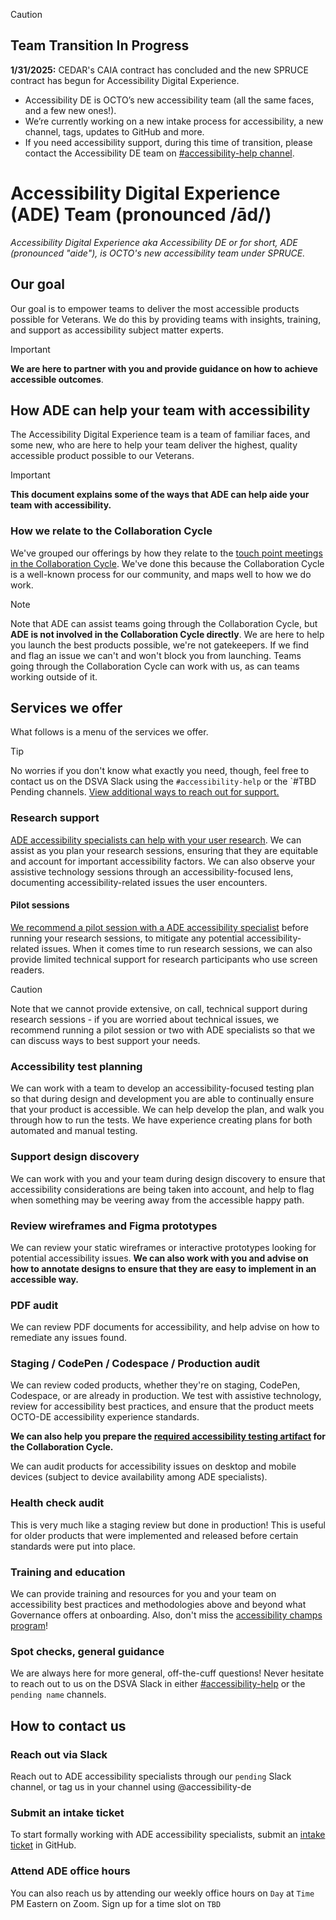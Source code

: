 > [!CAUTION]
> ## Team Transition In Progress
> **1/31/2025:** CEDAR's CAIA contract has concluded and the new SPRUCE contract has begun for Accessibility Digital Experience.
> - Accessibility DE is OCTO’s new accessibility team (all the same faces, and a few new ones!).
> - We’re currently working on a new intake process for accessibility, a new channel, tags, updates to GitHub and more.
> - If you need accessibility support, during this time of transition, please contact the Accessibility DE team on [#accessibility-help channel](https://dsva.slack.com/archives/C8E985R32).



# Accessibility Digital Experience (ADE) Team (pronounced /ād/)

_Accessibility Digital Experience aka Accessibility DE or for short, ADE (pronounced "aide"), is OCTO's new accessibility team under SPRUCE._
## Our goal
Our goal is to empower teams to deliver the most accessible products possible for Veterans. We do this by providing teams with insights, training, and support as accessibility subject matter experts.

> [!IMPORTANT]
> **We are here to partner with you and provide guidance on how to achieve accessible outcomes**.

## How ADE can help your team with accessibility
The Accessibility Digital Experience team is a team of familiar faces, and some new, who are here to help your team deliver the highest, quality accessible product possible to our Veterans. 

> [!IMPORTANT]
> **This document explains some of the ways that ADE can help aide your team with accessibility.**

### How we relate to the Collaboration Cycle
We've grouped our offerings by how they relate to the [touch point meetings in the Collaboration Cycle](https://depo-platform-documentation.scrollhelp.site/collaboration-cycle/). We've done this because the Collaboration Cycle is a well-known process for our community, and maps well to how we do work. 

> [!NOTE]
> Note that ADE can assist teams going through the Collaboration Cycle, but **ADE is not involved in the Collaboration Cycle directly**. We are here to help you launch the best products possible, we're not gatekeepers. If we find and flag an issue we can't and won't block you from launching. Teams going through the Collaboration Cycle can work with us, as can teams working outside of it.

## Services we offer
What follows is a menu of the services we offer. 
> [!TIP]
> No worries if you don't know what exactly you need, though, feel free to contact us on the DSVA Slack using the `#accessibility-help` or the `#TBD Pending channels. [View additional ways to reach out for support.](https://github.com/department-of-veterans-affairs/va.gov-team/edit/master/teams/CAIA/accessibility/README.md#how-to-contact-us)

### Research support
[ADE accessibility specialists can help with your user research](https://github.com/department-of-veterans-affairs/va.gov-team/issues/new?template=ade-accessibility-research.yaml). We can assist as you plan your research sessions, ensuring that they are equitable and account for important accessibility factors.  We can also observe your assistive technology sessions through an accessibility-focused lens, documenting accessibility-related issues the user encounters. 
#### Pilot sessions
[We recommend a pilot session with a ADE accessibility specialist](https://github.com/department-of-veterans-affairs/va.gov-team/blob/master/teams/CAIA/accessibility/assistive-tech-pilot-guide.md) before running your research sessions, to mitigate any potential accessibility-related issues. When it comes time to run research sessions, we can also provide limited technical support for research participants who use screen readers. 

> [!CAUTION]
> Note that we cannot provide extensive, on call, technical support during research sessions - if you are worried about technical issues, we recommend running a pilot session or two with ADE specialists so that we can discuss ways to best support your needs.

### Accessibility test planning
We can work with a team to develop an accessibility-focused testing plan so that during design and development you are able to continually ensure that your product is accessible. We can help develop the plan, and walk you through how to run the tests. We have experience creating plans for both automated and manual testing.

### Support design discovery
We can work with you and your team during design discovery to ensure that accessibility considerations are being taken into account, and help to flag when something may be veering away from the accessible happy path.

### Review wireframes and Figma prototypes
We can review your static wireframes or interactive prototypes looking for potential accessibility issues. **We can also work with you and advise on how to annotate designs to ensure that they are easy to implement in an accessible way.**

### PDF audit
We can review PDF documents for accessibility, and help advise on how to remediate any issues found.

### Staging / CodePen / Codespace / Production audit
We can review coded products, whether they're on staging, CodePen, Codespace, or are already in production. We test with assistive technology, review for accessibility best practices, and ensure that the product meets OCTO-DE accessibility experience standards. 

**We can also help you prepare the [required accessibility testing artifact](https://depo-platform-documentation.scrollhelp.site/collaboration-cycle/prepare-for-an-accessibility-staging-review#artifact) for the Collaboration Cycle.**

We can audit products for accessibility issues on desktop and mobile devices (subject to device availability among ADE specialists).

### Health check audit
This is very much like a staging review but done in production! This is useful for older products that were implemented and released before certain standards were put into place.

### Training and education
We can provide training and resources for you and your team on accessibility best practices and methodologies above and beyond what Governance offers at onboarding. Also, don't miss the [accessibility champs program](https://github.com/department-of-veterans-affairs/va.gov-team/tree/master/teams/vsa/accessibility/a11y-champs)!

### Spot checks, general guidance
We are always here for more general, off-the-cuff questions! Never hesitate to reach out to us on the DSVA Slack in either [#accessibility-help](https://dsva.slack.com/archives/C8E985R32) or the `pending name` channels.

## How to contact us
### Reach out via Slack
Reach out to ADE accessibility specialists through our `pending` Slack channel, or tag us in your channel using @accessibility-de

### Submit an intake ticket
To start formally working with ADE accessibility specialists, submit an [intake ticket](https://github.com/department-of-veterans-affairs/va.gov-team/issues/new?template=Accessibility-Digital-Experience-Intake-Ticket.md) in GitHub.

### Attend ADE office hours
You can also reach us by attending our weekly office hours on `Day` at `Time` PM Eastern on Zoom. Sign up for a time slot on `TBD`
